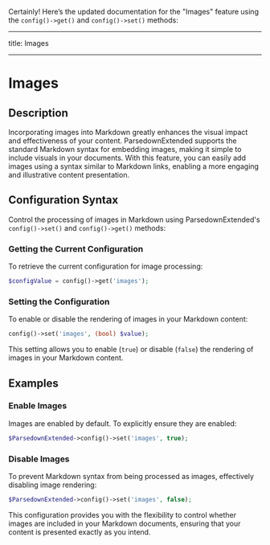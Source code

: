 Certainly! Here’s the updated documentation for the "Images" feature using the `config()->get()` and `config()->set()` methods:

---

title: Images

---

# Images

## Description

Incorporating images into Markdown greatly enhances the visual impact and effectiveness of your content. ParsedownExtended supports the standard Markdown syntax for embedding images, making it simple to include visuals in your documents. With this feature, you can easily add images using a syntax similar to Markdown links, enabling a more engaging and illustrative content presentation.

## Configuration Syntax

Control the processing of images in Markdown using ParsedownExtended's `config()->set()` and `config()->get()` methods:

### Getting the Current Configuration

To retrieve the current configuration for image processing:

```php
$configValue = config()->get('images');
```

### Setting the Configuration

To enable or disable the rendering of images in your Markdown content:

```php
config()->set('images', (bool) $value);
```

This setting allows you to enable (`true`) or disable (`false`) the rendering of images in your Markdown content.

## Examples

### Enable Images

Images are enabled by default. To explicitly ensure they are enabled:

```php
$ParsedownExtended->config()->set('images', true);
```

### Disable Images

To prevent Markdown syntax from being processed as images, effectively disabling image rendering:

```php
$ParsedownExtended->config()->set('images', false);
```

This configuration provides you with the flexibility to control whether images are included in your Markdown documents, ensuring that your content is presented exactly as you intend.